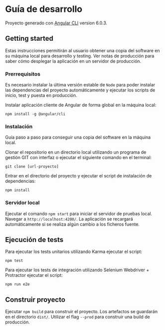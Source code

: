 # Guía de desarrollo

Proyecto generado con [Angular CLI](https://github.com/angular/angular-cli) version 6.0.3.

## Getting started

Estas instrucciones permitirán al usuario obtener una copia del software en su máquina local para desarrollo y testing. Ver notas de producción para saber cómo desplegar la aplicación en un servidor de producción.

### Prerrequisitos

Es necesario instalar la última versión estable de `Node` para poder instalar las dependencias del proyecto automáticamente y ejecutar los scripts de inicio, test y puesta en producción.

Instalar aplicación cliente de Angular de forma global en la máquina local:

````
npm install -g @angular/cli
````

### Instalación
Guía paso a paso para conseguir una copia del software en la máquina local.

Clonar el repositorio en un directorio local utilizando un programa de gestión GIT con interfaz o ejecutar el siguiente comando en el terminal:

````
git clone [url-proyecto]
````

Entrar en el directorio del proyecto y ejecutar el script de instalación de dependencias:

```
npm install
``` 

### Servidor local

Ejecutar el comando `npm start` para iniciar el servidor de pruebas local. Navegar a `http://localhost:4200/`. La aplicación se recargará automáticamente si se realiza algún cambio a los ficheros fuente.

## Ejecución de tests

Para ejecutar los tests unitarios utilizando Karma ejecutar el script:

```
npm test
````

Para ejecutar los tests de integración utilizando Selenium Webdriver + Protractor ejecutar el script:

````
npm run e2e
````

## Construir proyecto

Ejecutar `npm build` para construir el proyecto. Los artefactos se guardarán en el directorio `dist/`. Utilizar el flag `--prod` para construir una build de producción.
